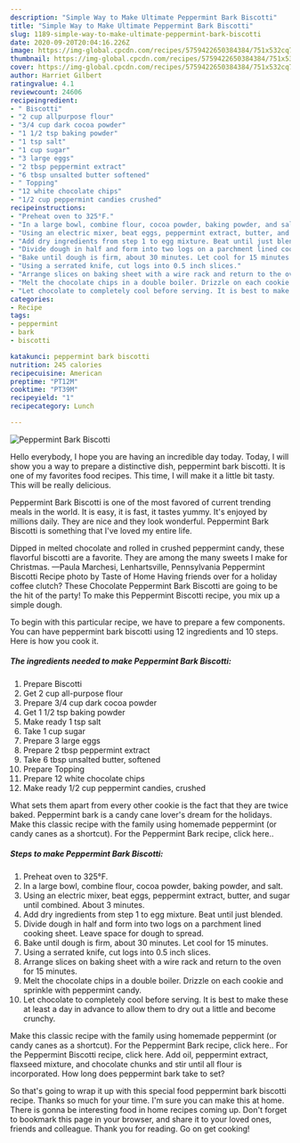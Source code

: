 ```yaml
---
description: "Simple Way to Make Ultimate Peppermint Bark Biscotti"
title: "Simple Way to Make Ultimate Peppermint Bark Biscotti"
slug: 1189-simple-way-to-make-ultimate-peppermint-bark-biscotti
date: 2020-09-20T20:04:16.226Z
image: https://img-global.cpcdn.com/recipes/5759422650384384/751x532cq70/peppermint-bark-biscotti-recipe-main-photo.jpg
thumbnail: https://img-global.cpcdn.com/recipes/5759422650384384/751x532cq70/peppermint-bark-biscotti-recipe-main-photo.jpg
cover: https://img-global.cpcdn.com/recipes/5759422650384384/751x532cq70/peppermint-bark-biscotti-recipe-main-photo.jpg
author: Harriet Gilbert
ratingvalue: 4.1
reviewcount: 24606
recipeingredient:
- " Biscotti"
- "2 cup allpurpose flour"
- "3/4 cup dark cocoa powder"
- "1 1/2 tsp baking powder"
- "1 tsp salt"
- "1 cup sugar"
- "3 large eggs"
- "2 tbsp peppermint extract"
- "6 tbsp unsalted butter softened"
- " Topping"
- "12 white chocolate chips"
- "1/2 cup peppermint candies crushed"
recipeinstructions:
- "Preheat oven to 325°F."
- "In a large bowl, combine flour, cocoa powder, baking powder, and salt."
- "Using an electric mixer, beat eggs, peppermint extract, butter, and sugar until combined. About 3 minutes."
- "Add dry ingredients from step 1 to egg mixture. Beat until just blended."
- "Divide dough in half and form into two logs on a parchment lined cooking sheet. Leave space for dough to spread."
- "Bake until dough is firm, about 30 minutes. Let cool for 15 minutes."
- "Using a serrated knife, cut logs into 0.5 inch slices."
- "Arrange slices on baking sheet with a wire rack and return to the oven for 15 minutes."
- "Melt the chocolate chips in a double boiler. Drizzle on each cookie and sprinkle with peppermint candy."
- "Let chocolate to completely cool before serving. It is best to make these at least a day in advance to allow them to dry out a little and become crunchy."
categories:
- Recipe
tags:
- peppermint
- bark
- biscotti

katakunci: peppermint bark biscotti 
nutrition: 245 calories
recipecuisine: American
preptime: "PT12M"
cooktime: "PT39M"
recipeyield: "1"
recipecategory: Lunch

---
```



![Peppermint Bark Biscotti](https://img-global.cpcdn.com/recipes/5759422650384384/751x532cq70/peppermint-bark-biscotti-recipe-main-photo.jpg)

Hello everybody, I hope you are having an incredible day today. Today, I will show you a way to prepare a distinctive dish, peppermint bark biscotti. It is one of my favorites food recipes. This time, I will make it a little bit tasty. This will be really delicious.

Peppermint Bark Biscotti is one of the most favored of current trending meals in the world. It is easy, it is fast, it tastes yummy. It's enjoyed by millions daily. They are nice and they look wonderful. Peppermint Bark Biscotti is something that I've loved my entire life.

Dipped in melted chocolate and rolled in crushed peppermint candy, these flavorful biscotti are a favorite. They are among the many sweets I make for Christmas. —Paula Marchesi, Lenhartsville, Pennsylvania Peppermint Biscotti Recipe photo by Taste of Home Having friends over for a holiday coffee clutch? These Chocolate Peppermint Bark Biscotti are going to be the hit of the party! To make this Peppermint Biscotti recipe, you mix up a simple dough.


To begin with this particular recipe, we have to prepare a few components. You can have peppermint bark biscotti using 12 ingredients and 10 steps. Here is how you cook it.

<!--inarticleads1-->

##### The ingredients needed to make Peppermint Bark Biscotti:

1. Prepare  Biscotti
1. Get 2 cup all-purpose flour
1. Prepare 3/4 cup dark cocoa powder
1. Get 1 1/2 tsp baking powder
1. Make ready 1 tsp salt
1. Take 1 cup sugar
1. Prepare 3 large eggs
1. Prepare 2 tbsp peppermint extract
1. Take 6 tbsp unsalted butter, softened
1. Prepare  Topping
1. Prepare 12 white chocolate chips
1. Make ready 1/2 cup peppermint candies, crushed


What sets them apart from every other cookie is the fact that they are twice baked. Peppermint bark is a candy cane lover&#39;s dream for the holidays. Make this classic recipe with the family using homemade peppermint (or candy canes as a shortcut). For the Peppermint Bark recipe, click here.. 

<!--inarticleads2-->

##### Steps to make Peppermint Bark Biscotti:

1. Preheat oven to 325°F.
1. In a large bowl, combine flour, cocoa powder, baking powder, and salt.
1. Using an electric mixer, beat eggs, peppermint extract, butter, and sugar until combined. About 3 minutes.
1. Add dry ingredients from step 1 to egg mixture. Beat until just blended.
1. Divide dough in half and form into two logs on a parchment lined cooking sheet. Leave space for dough to spread.
1. Bake until dough is firm, about 30 minutes. Let cool for 15 minutes.
1. Using a serrated knife, cut logs into 0.5 inch slices.
1. Arrange slices on baking sheet with a wire rack and return to the oven for 15 minutes.
1. Melt the chocolate chips in a double boiler. Drizzle on each cookie and sprinkle with peppermint candy.
1. Let chocolate to completely cool before serving. It is best to make these at least a day in advance to allow them to dry out a little and become crunchy.


Make this classic recipe with the family using homemade peppermint (or candy canes as a shortcut). For the Peppermint Bark recipe, click here.. For the Peppermint Biscotti recipe, click here. Add oil, peppermint extract, flaxseed mixture, and chocolate chunks and stir until all flour is incorporated. How long does peppermint bark take to set? 

So that's going to wrap it up with this special food peppermint bark biscotti recipe. Thanks so much for your time. I'm sure you can make this at home. There is gonna be interesting food in home recipes coming up. Don't forget to bookmark this page in your browser, and share it to your loved ones, friends and colleague. Thank you for reading. Go on get cooking!
